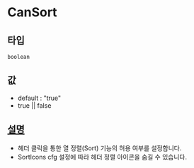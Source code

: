 # CanSort

## 타입

`boolean`

## 값
- default : "true"
- true || false

## [설명](https://docs.ibsheet.com/ibsheet/v8/manual/#docs/props/cfg/can-sort)
- 헤더 클릭을 통한 열 정렬(Sort) 기능의 허용 여부를 설정합니다.
- SortIcons cfg 설정에 따라 헤더 정렬 아이콘을 숨길 수 있습니다.